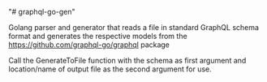 "# graphql-go-gen" 

Golang parser and generator that reads a file in standard GraphQL schema format and generates the respective models from the https://github.com/graphql-go/graphql package

Call the GenerateToFile function with the schema as first argument and location/name of output file as the second argument for use.
